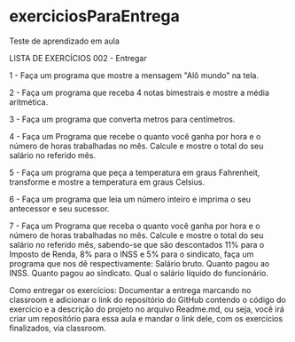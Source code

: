 # exerciciosParaEntrega
Teste de aprendizado em aula

LISTA DE EXERCÍCIOS 002 - Entregar

1 - Faça um programa que mostre a mensagem "Alô mundo" na tela.

2 - Faça um programa que receba 4 notas bimestrais e mostre a média aritmética.

3 - Faça um programa que converta metros para centímetros.

4 - Faça um Programa que recebe o quanto você ganha por hora e o número de horas trabalhadas no mês. Calcule e mostre o total do seu salário no referido mês.

5 - Faça um programa que peça a temperatura em graus Fahrenheit, transforme e mostre a temperatura em graus Celsius.

6 - Faça um programa que leia um número inteiro e imprima o seu antecessor e seu sucessor.

7 - Faça um Programa que receba o quanto você ganha por hora e o número de horas trabalhadas no mês. 
Calcule e mostre o total do seu salário no referido mês, 
sabendo-se que são descontados 11% para o Imposto de Renda, 8% para o INSS e 5% para o sindicato, faça um programa que nos dê respectivamente:
Salário bruto.
Quanto pagou ao INSS.
Quanto pagou ao sindicato.
Qual o salário líquido do funcionário.

Como entregar os exercícios:
Documentar a entrega marcando no classroom e adicionar o link do repositório do GitHub contendo o código do exercício e a descrição do 
projeto no arquivo Readme.md, ou seja, você irá criar um repositório para essa aula e mandar o link dele, com os exercícios finalizados, via classroom.
